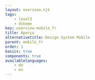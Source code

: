 ```yaml
---
layout: overview.njk
tags: 
    - level3
    - dshome
key: overview-mobile_fr
title: Aperçu
alternativetitle: Design System Mobile
parent: mobile_fr
order: 1
basics: true
components: true
availablelanguages: 
    - de
    - en
---
```

